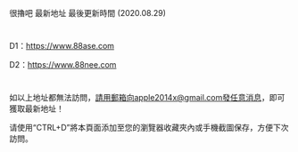 很擼吧 最新地址 最後更新時間 (2020.08.29)
# 

D1：https://www.88ase.com

D2：https://www.88nee.com

# 
如以上地址都無法訪問，請用郵箱向apple2014x@gmail.com發任意消息，即可獲取最新地址！

请使用“CTRL+D”將本頁面添加至您的瀏覽器收藏夾內或手機截圖保存，方便下次訪問。
